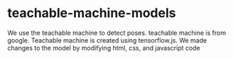 # teachable-machine-models
We use the teachable machine to detect poses. teachable machine is from google. Teachable machine is created using tensorflow.js. We made changes to the model by modifying html, css, and javascript code
